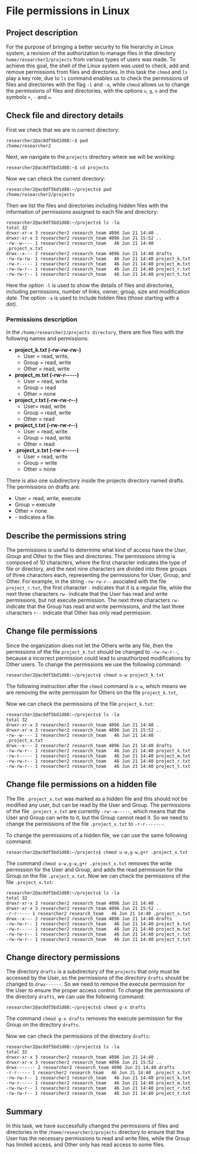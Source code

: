 # File permissions in Linux

## Project description
For the purpose of bringing a better security to file hierarchy in Linux system, a revision of the authorization to manage files in the directory `home/researcher2/projects` from various types of users was made. To achieve this goal, the shell of the Linux system was used to check, add and remove permissions from files and directories. In this task the `chmod` and `ls` play a key role, due to `ls` command enables us to check the permissions of files and directories with the flag `-l` and `-a`, while `chmod` allows us to change the permissions of files and directories, with the options `u`, `g`, `o` and the symbols `+`, `-` and `=`.

## Check file and directory details

First we check that we are in correct directory:

```shell
researcher2@ac0df5bd1d88:~$ pwd
/home/researcher2
```
Next, we navigate to the `projects` directory where we will be working:

```shell
researcher2@ac0df5bd1d88:~$ cd projects
```
Now we can check the current directory:

```shell
researcher2@ac0df5bd1d88:~/projects$ pwd
/home/researcher2/projects
```

Then we list the files and directories including hidden files with the information of permissions assigned to each file and directory:

```shell
researcher2@ac0df5bd1d88:~/projects$ ls -la
total 32
drwxr-xr-x 3 researcher2 research_team 4096 Jun 21 14:40 .
drwxr-xr-x 3 researcher2 research_team 4096 Jun 21 15:52 ..
-rw--w---- 1 researcher2 research_team   46 Jun 21 14:40 .project_x.txt
drwx--x--- 2 researcher2 research_team 4096 Jun 21 14:40 drafts
-rw-rw-rw- 1 researcher2 research_team   46 Jun 21 14:40 project_k.txt
-rw-r----- 1 researcher2 research_team   46 Jun 21 14:40 project_m.txt
-rw-rw-r-- 1 researcher2 research_team   46 Jun 21 14:40 project_r.txt
-rw-rw-r-- 1 researcher2 research_team   46 Jun 21 14:40 project_t.txt
```

Here the option `-l` is used to show the details of files and directories, including permissions, number of links, owner, group, size and modification date. The option `-a` is used to include hidden files (those starting with a dot).

### Permissions description


In the `/home/researcher2/projects directory`, there are five files with the following names and permissions: 

* **project\_k.txt (-rw-rw-rw-)**  
  * User \= read, write,   
  * Group \= read, write  
  * Other \= read, write  
* **project\_m.txt (-rw-r-----)**  
  * User \= read, write  
  * Group \= read  
  * Other \= none  
* **project\_r.txt (-rw-rw-r--)**  
  * User= read, write  
  * Group \= read, write  
  * Other \= read  
* **project\_t.txt (-rw-rw-r--)**  
  * User \= read, write  
  * Group \= read, write  
  * Other \= read  
* **.project\_x.txt (-rw-r-----)**  
  * User \= read, write  
  * Group \= write  
  * Other \= none


There is also one subdirectory inside the projects directory named drafts. The permissions on drafts are:

* User \= read, write, execute  
* Group \= execute  
* Other \= none
* \- indicates a file.


## Describe the permissions string

The permissions is useful to determine what kind of access have the *User*, *Group* and *Other* to the files and directories. The permissions string is composed of 10 characters, where the first character indicates the type of file or directory, and the next nine characters are divided into three groups of three characters each, representing the permissions for User, Group, and Other. For example, in the string `-rw-rw-r--` asociated with the file `project_r.txt`, the first character `-` indicates that it is a regular file, while the next three characters `rw-` indicate that the User has read and write permissions, but not execute permission. The next three characters `rw-` indicate that the Group has read and write permissions, and the last three characters `r--` indicate that Other has only read permission.


## Change file permissions

Since the organization does not let the Others write any file, then the permissions of the file `project_k.txt` should be changed to `-rw-rw-r--`, because a incorrect permission could lead to unauthorized modifications by Other users. To change the permissions we use the following command:

```shell
researcher2@ac0df5bd1d88:~/projects$ chmod o-w project_k.txt
```

The following instruction after the `chmod` command is `o-w`, which means we are removing the write permission for Others on the file `project_k.txt`,

Now we can check the permissions of the file `project_k.txt`:
```shell
researcher2@ac0df5bd1d88:~/projects$ ls -la
total 32
drwxr-xr-x 3 researcher2 research_team 4096 Jun 21 14:40 .
drwxr-xr-x 3 researcher2 research_team 4096 Jun 21 15:52 ..
-rw--w---- 1 researcher2 research_team   46 Jun 21 14:40 .project_x.txt
drwx--x--- 2 researcher2 research_team 4096 Jun 21 14:40 drafts
-rw-rw-r-- 1 researcher2 research_team   46 Jun 21 14:40 project_k.txt
-rw-r----- 1 researcher2 research_team   46 Jun 21 14:40 project_m.txt
-rw-rw-r-- 1 researcher2 research_team   46 Jun 21 14:40 project_r.txt
-rw-rw-r-- 1 researcher2 research_team   46 Jun 21 14:40 project_t.txt
```


## Change file permissions on a hidden file

The file `.project_x.txt` was marked as a hidden file and this should not be modified any user, but can be read by the User and Group. The permissions of the file `.project_x.txt` are currently `-rw--w-----`, which means that the User and Group can write to it, but the Group cannot read it. So we need to change the permissions of the file `.project_x.txt` to `-r-r-------`.

To change the permissions of a hidden file, we can use the same following command:

```shell
researcher2@ac0df5bd1d88:~/projects$ chmod u-w,g-w,g+r .project_x.txt
```
The command `chmod u-w,g-w,g+r .project_x.txt` removes the write permission for the User and Group, and adds the read permission for the Group on the file `.project_x.txt`.
Now we can check the permissions of the file `.project_x.txt`:
```shell
researcher2@ac0df5bd1d88:~/projects$ ls -la
total 32
drwxr-xr-x 3 researcher2 research_team 4096 Jun 21 14:40 .
drwxr-xr-x 3 researcher2 research_team 4096 Jun 21 15:52 ..
-r-r----- 1 researcher2 research_team   46 Jun 21 14:40 .project_x.txt
drwx--x--- 2 researcher2 research_team 4096 Jun 21 14:40 drafts
-rw-rw-r-- 1 researcher2 research_team   46 Jun 21 14:40 project_k.txt
-rw-r----- 1 researcher2 research_team   46 Jun 21 14:40 project_m.txt
-rw-rw-r-- 1 researcher2 research_team   46 Jun 21 14:40 project_r.txt
-rw-rw-r-- 1 researcher2 research_team   46 Jun 21 14:40 project_t.txt
```

## Change directory permissions

The directory `drafts` is a subdirectory of the `projects` that only must be accessed by the User, so the permissions of the directory `drafts` should be changed to `drwx------`. So we need to remove the execute permission for the User to ensure the proper access control. To change the permissions of the directory `drafts`, we can use the following command:

```shell
researcher2@ac0df5bd1d88:~/projects$ chmod g-x drafts
```

The command `chmod g-x drafts` removes the execute permission for the Group on the directory `drafts`.

Now we can check the permissions of the directory `drafts`:
```shell
researcher2@ac0df5bd1d88:~/projects$ ls -la
total 32
drwxr-xr-x 3 researcher2 research_team 4096 Jun 21 14:40 .
drwxr-xr-x 3 researcher2 research_team 4096 Jun 21 15:52 ..
drwx------- 2 researcher2 research_team 4096 Jun 21 14:40 drafts
-r-r----- 1 researcher2 research_team   46 Jun 21 14:40 .project_x.txt
-rw-rw-r-- 1 researcher2 research_team   46 Jun 21 14:40 project_k.txt
-rw-r----- 1 researcher2 research_team   46 Jun 21 14:40 project_m.txt
-rw-rw-r-- 1 researcher2 research_team   46 Jun 21 14:40 project_r.txt
-rw-rw-r-- 1 researcher2 research_team   46 Jun 21 14:40 project_t.txt
```

## Summary

In this task, we have successfully changed the permissions of files and directories in the `/home/researcher2/projects` directory to ensure that the User has the necessary permissions to read and write files, while the Group has limited access, and Other only has read access to some files. 
